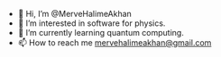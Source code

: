 - 👋 Hi, I’m @MerveHalimeAkhan
- 👀 I’m interested in software for physics.
- 🌱 I’m currently learning quantum computing.
- 📫 How to reach me mervehalimeakhan@gmail.com

<!---
MerveHalimeAkhan/MerveHalimeAkhan is a ✨ special ✨ repository because its `README.md` (this file) appears on your GitHub profile.
You can click the Preview link to take a look at your changes.
--->
